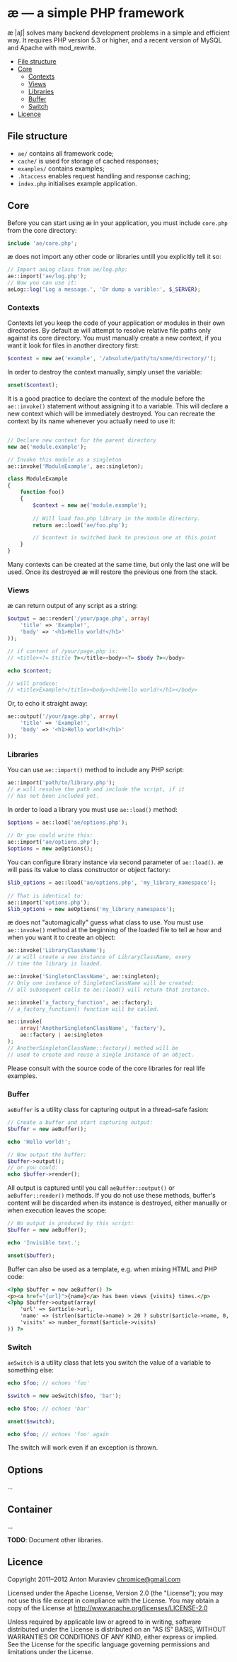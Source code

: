 # æ — a simple PHP framework

æ |aʃ| solves many backend development problems in a simple and efficient way. It requires PHP version 5.3 or higher, and a recent version of MySQL and Apache with mod_rewrite.

- [File structure](#file-structure)
- [Core](#core)
	- [Contexts](#contexts)
	- [Views](#views)
	- [Libraries](#libraries)
	- [Buffer](#buffer)
	- [Switch](#switch)
- [Licence](#licence)

## File structure

- `ae/` contains all framework code;
- `cache/` is used for storage of cached responses;
- `examples/` contains examples;
- `.htaccess` enables request handling and response caching;
- `index.php` initialises example application.

## Core

Before you can start using æ in your application, you must include `core.php` from the core directory:

```php
include 'ae/core.php';
```

æ does not import any other code or libraries untill you explicitly tell it so:

```php
// Import aeLog class from ae/log.php:
ae::import('ae/log.php'); 
// Now you can use it:
aeLog::log('Log a message.', 'Or dump a varible:', $_SERVER);
```

### Contexts

Contexts let you keep the code of your application or modules in their own directories. By default æ will attempt to resolve relative file paths only against its core directory. You must manually create a new context, if you want it look for files in another directory first:

```php
$context = new ae('example', '/absolute/path/to/some/directory/');
```

In order to destroy the context manually, simply unset the variable:

```php
unset($context);
```

It is a good practice to declare the context of the module before the `ae::invoke()` statement without assigning it to a variable. This will declare a new context which will be immediately destroyed. You can recreate the context by its name whenever you actually need to use it:

```php

// Declare new context for the parent directory
new ae('module.example');

// Invoke this module as a singleton
ae::invoke('ModuleExample', ae::singleton);

class ModuleExample 
{
	function foo() 
	{
		$context = new ae('module.example');
		
		// Will load foo.php library in the module directory.
		return ae::load('ae/foo.php');

		// $context is switched back to previous one at this point
	}
}
```

Many contexts can be created at the same time, but only the last one will be used. Once its destroyed æ will restore the previous one from the stack.

### Views

æ can return output of any script as a string:

```php
$output = ae::render('/your/page.php', array(
	'title' => 'Example!',
	'body' => '<h1>Hello world!</h1>'
));

// if content of /your/page.php is:
// <title><?= $title ?></title><body><?= $body ?></body>

echo $content;

// will produce:
// <title>Example!</title><body><h1>Hello world!</h1></body>
```

Or, to echo it straight away:

```php
ae::output('/your/page.php', array(
	'title' => 'Example!',
	'body' => '<h1>Hello world!</h1>'
));
```

### Libraries

You can use `ae::import()` method to include any PHP script:

```php
ae::import('path/to/library.php'); 
// æ will resolve the path and include the script, if it 
// has not been included yet.
```

In order to load a library you must use `ae::load()` method:

```php
$options = ae::load('ae/options.php');
	
// Or you could write this: 
ae::import('ae/options.php');
$options = new aeOptions();
```

You can configure library instance via second parameter of `ae::load()`. æ will pass its value to class constructor or object factory:

```php
$lib_options = ae::load('ae/options.php', 'my_library_namespace');
	
// That is identical to:
ae::import('options.php');
$lib_options = new aeOptions('my_library_namespace');
```

æ does not "automagically" guess what class to use. You must use `ae::invoke()` method at the beginning of the loaded file to tell æ how and when you want it to create an object:

```php
ae::invoke('LibraryClassName');
// æ will create a new instance of LibraryClassName, every
// time the library is loaded.

ae::invoke('SingletonClassName', ae::singleton);
// Only one instance of SingletonClassName will be created;
// all subsequent calls to ae::load() will return that instance.

ae::invoke('a_factory_function', ae::factory);
// a_factory_function() function will be called.

ae::invoke(
	array('AnotherSingletonClassName', 'factory'), 
	ae::factory | ae:singleton
);
// AnotherSingletonClassName::factory() method will be 
// used to create and reuse a single instance of an object.
```

Please consult with the source code of the core libraries for real life examples.

### Buffer

`aeBuffer` is a utility class for capturing output in a thread–safe fasion:

```php
// Create a buffer and start capturing output:
$buffer = new aeBuffer();

echo 'Hello world!';

// Now output the buffer:
$buffer->output();
// or you could:
echo $buffer->render();
```

All output is captured until you call `aeBuffer::output()` or `aeBuffer::render()` methods. If you do not use these methods, buffer's content will be discarded when its instance is destroyed, either manually or when execution leaves the scope:

```php
// No output is produced by this script:
$buffer = new aeBuffer(); 

echo 'Invisible text.';

unset($buffer);
```

Buffer can also be used as a template, e.g. when mixing HTML and PHP code:

```html
<?php $buffer = new aeBuffer() ?>
<p><a href="{url}">{name}</a> has been views {visits} times.</p>
<?php $buffer->output(array(
	'url' => $article->url,
	'name' => (strlen($article->name) > 20 ? substr($article->name, 0, 19) . '&hellip;' : $article->name),
	'visits' => number_format($article->visits)
)) ?>
```

### Switch

`aeSwitch` is a utility class that lets you switch the value of a variable to something else:

```php
echo $foo; // echoes 'foo'

$switch = new aeSwitch($foo, 'bar');

echo $foo; // echoes 'bar'

unset($switch);

echo $foo; // echoes 'foo' again
```

The switch will work even if an exception is thrown.

## Options

...

## Container

...

**TODO**: Document other libraries.

## Licence

Copyright 2011–2012 Anton Muraviev <chromice@gmail.com>

Licensed under the Apache License, Version 2.0 (the "License"); you may not use this file except in compliance with the License. You may obtain a copy of the License at http://www.apache.org/licenses/LICENSE-2.0

Unless required by applicable law or agreed to in writing, software distributed under the License is distributed on an "AS IS" BASIS, WITHOUT WARRANTIES OR CONDITIONS OF ANY KIND, either express or implied. See the License for the specific language governing permissions and
limitations under the License.




	

